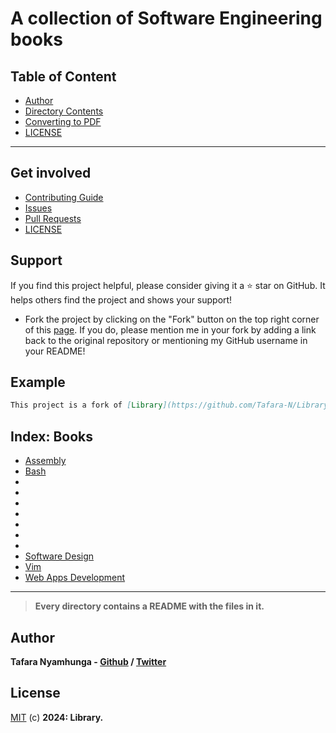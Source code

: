 # A collection of Software Engineering books

## Table of Content
- [Author](#author)
- [Directory Contents](#books)
- [Converting to PDF](utils/file_conversion.md)
- [LICENSE](#license)
___

## Get involved

- [Contributing Guide](Contributors.md)
- [Issues](https://github.com/Tafara-N/Library/issues)
- [Pull Requests](https://github.com/Tafara-N/Library/pulls)
- [LICENSE](LICENSE)

## Support

If you find this project helpful, please consider giving it a ⭐ star on GitHub. It helps others find the project and shows your support!

- Fork the project by clicking on the "Fork" button on the top right corner of this [page](https://github.com/Tafara-N/Library). If you do, please mention me in your fork by adding a link back to the original repository or mentioning my GitHub username in your README!

## Example

```markdown
This project is a fork of [Library](https://github.com/Tafara-N/Library) by [@Tafara-N](https://github.com/Tafara-N).
```

## Index: Books

- [Assembly](Books/ASM/README.md)
- [Bash](Books/Bash/README.md)
- []()
- []()
- []()
- []()
- []()
- []()
- []()
- [Software Design](Books/Software%20Design/README.md)
- [Vim](Books/Vim/README.md)
- [Web Apps Development](Books/Web%20Apps%20Dev/README.md)
___

> **Every directory contains a README with the files in it.**

## Author

**Tafara Nyamhunga  - [Github](https://github.com/tafara-n) / [Twitter](https://twitter.com/tafaranyamhunga)**

## License

[MIT](LICENSE) (c) **2024: Library.**
